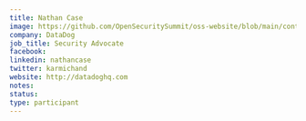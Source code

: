 ```yaml
---
title: Nathan Case
image: https://github.com/OpenSecuritySummit/oss-website/blob/main/content/participant/images/Nathan%20Case.jpeg?raw=true
company: DataDog
job_title: Security Advocate 
facebook:
linkedin: nathancase
twitter: karmichand
website: http://datadoghq.com
notes:
status: 
type: participant
---
```

